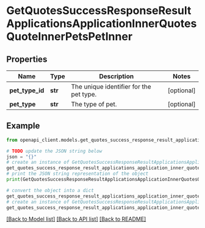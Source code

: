 # GetQuotesSuccessResponseResultApplicationsApplicationInnerQuotesQuoteInnerPetsPetInner


## Properties

Name | Type | Description | Notes
------------ | ------------- | ------------- | -------------
**pet_type_id** | **str** | The unique identifier for the pet type. | [optional] 
**pet_type** | **str** | The type of pet. | [optional] 

## Example

```python
from openapi_client.models.get_quotes_success_response_result_applications_application_inner_quotes_quote_inner_pets_pet_inner import GetQuotesSuccessResponseResultApplicationsApplicationInnerQuotesQuoteInnerPetsPetInner

# TODO update the JSON string below
json = "{}"
# create an instance of GetQuotesSuccessResponseResultApplicationsApplicationInnerQuotesQuoteInnerPetsPetInner from a JSON string
get_quotes_success_response_result_applications_application_inner_quotes_quote_inner_pets_pet_inner_instance = GetQuotesSuccessResponseResultApplicationsApplicationInnerQuotesQuoteInnerPetsPetInner.from_json(json)
# print the JSON string representation of the object
print(GetQuotesSuccessResponseResultApplicationsApplicationInnerQuotesQuoteInnerPetsPetInner.to_json())

# convert the object into a dict
get_quotes_success_response_result_applications_application_inner_quotes_quote_inner_pets_pet_inner_dict = get_quotes_success_response_result_applications_application_inner_quotes_quote_inner_pets_pet_inner_instance.to_dict()
# create an instance of GetQuotesSuccessResponseResultApplicationsApplicationInnerQuotesQuoteInnerPetsPetInner from a dict
get_quotes_success_response_result_applications_application_inner_quotes_quote_inner_pets_pet_inner_from_dict = GetQuotesSuccessResponseResultApplicationsApplicationInnerQuotesQuoteInnerPetsPetInner.from_dict(get_quotes_success_response_result_applications_application_inner_quotes_quote_inner_pets_pet_inner_dict)
```
[[Back to Model list]](../README.md#documentation-for-models) [[Back to API list]](../README.md#documentation-for-api-endpoints) [[Back to README]](../README.md)


